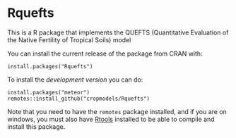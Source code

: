 # Rquefts
This is a R package that implements the QUEFTS (Quantitative Evaluation of the Native Fertility of Tropical Soils) model

You can install the current release of the package from CRAN with:

```
install.packages("Rquefts")
```

To install the *development version* you can do:

```
install.packages("meteor")
remotes::install_github("cropmodels/Rquefts")
```

Note that you need to have the `remotes` package installed, and if you are on windows, you must also have [Rtools](https://cran.r-project.org/bin/windows/Rtools/) installed to be able to compile and install this package. 
